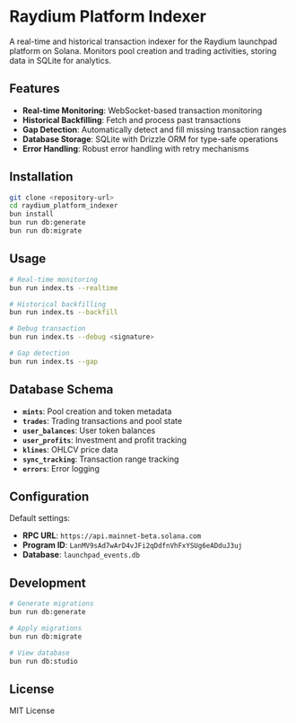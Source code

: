# Raydium Platform Indexer

A real-time and historical transaction indexer for the Raydium launchpad platform on Solana. Monitors pool creation and trading activities, storing data in SQLite for analytics.

## Features

- **Real-time Monitoring**: WebSocket-based transaction monitoring
- **Historical Backfilling**: Fetch and process past transactions
- **Gap Detection**: Automatically detect and fill missing transaction ranges
- **Database Storage**: SQLite with Drizzle ORM for type-safe operations
- **Error Handling**: Robust error handling with retry mechanisms

## Installation

```bash
git clone <repository-url>
cd raydium_platform_indexer
bun install
bun run db:generate
bun run db:migrate
```

## Usage

```bash
# Real-time monitoring
bun run index.ts --realtime

# Historical backfilling
bun run index.ts --backfill

# Debug transaction
bun run index.ts --debug <signature>

# Gap detection
bun run index.ts --gap
```

## Database Schema

- **`mints`**: Pool creation and token metadata
- **`trades`**: Trading transactions and pool state
- **`user_balances`**: User token balances
- **`user_profits`**: Investment and profit tracking
- **`klines`**: OHLCV price data
- **`sync_tracking`**: Transaction range tracking
- **`errors`**: Error logging

## Configuration

Default settings:

- **RPC URL**: `https://api.mainnet-beta.solana.com`
- **Program ID**: `LanMV9sAd7wArD4vJFi2qDdfnVhFxYSUg6eADduJ3uj`
- **Database**: `launchpad_events.db`

## Development

```bash
# Generate migrations
bun run db:generate

# Apply migrations
bun run db:migrate

# View database
bun run db:studio
```

## License

MIT License

